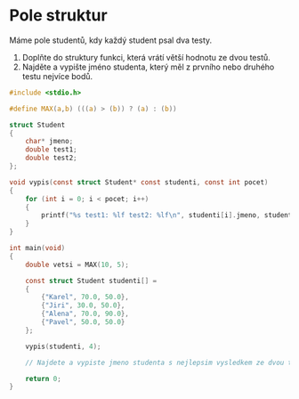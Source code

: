 # Pole struktur

Máme pole studentů, kdy každý student psal dva testy. 
1) Doplňte do struktury funkci, která vrátí větší hodnotu ze dvou testů.
2) Najděte a vypište jméno studenta, který měl z prvního nebo druhého testu nejvíce bodů.

```c
#include <stdio.h>

#define MAX(a,b) (((a) > (b)) ? (a) : (b))

struct Student
{
    char* jmeno;
    double test1;
    double test2;
};

void vypis(const struct Student* const studenti, const int pocet)
{
    for (int i = 0; i < pocet; i++)
    {
        printf("%s test1: %lf test2: %lf\n", studenti[i].jmeno, studenti[i].test1, studenti[i].test2);
    }
}

int main(void)
{
    double vetsi = MAX(10, 5);

    const struct Student studenti[] =
    {
        {"Karel", 70.0, 50.0},
        {"Jiri", 30.0, 50.0},
        {"Alena", 70.0, 90.0},
        {"Pavel", 50.0, 50.0}
    };

    vypis(studenti, 4);

    // Najdete a vypiste jmeno studenta s nejlepsim vysledkem ze dvou testu

    return 0;
}
```
